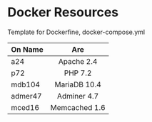 # Docker Resources
Template for Dockerfine, docker-compose.yml

| On Name        | Are           |
| ------------- |:-------------:| 
| a24 | Apache 2.4 | 
| p72| PHP 7.2 | 
| mdb104 | MariaDB 10.4| 
| admer47 | Adminer 4.7| 
| mced16 | Memcached 1.6| 